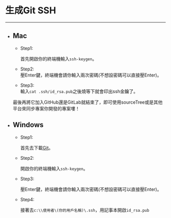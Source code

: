 # 生成Git SSH

---

* ## Mac

  * Step1:

    首先開啟你的終端機輸入`ssh-keygen`。

  * Step2:  
    壓Enter鍵，終端機會請你輸入兩次密碼(不想設密碼可以直接壓Enter)。

  * Step3:  
    輸入`cat .ssh/id_rsa.pub`之後燒等下就會印出ssh金鑰了。

  最後再將它加入GitHub還是GitLab就結束了，即可使用sourceTree或是其他平台來同步專案你開發的專案嘍！

* ## Windows

  * Step1:
  
    首先去下載[Git](https://gitforwindows.org/)。
    
  * Step2:
  
      開啟你的終端機輸入`ssh-keygen`。

  * Step3:
  
    壓Enter鍵，終端機會請你輸入兩次密碼(不想設密碼可以直接壓Enter)。

  * Step4:
  
    接著去`c:\\使用者\(你的用戶名稱)\.ssh`，用記事本開啟`id_rsa.pub`


